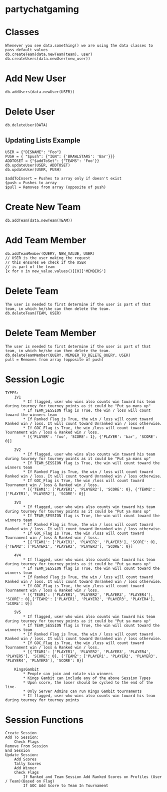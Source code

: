 # partychatgaming

# Classes 
    Whenever you see data.something() we are using the data classes to pass default values
    db.createTeam(data.newTeam(team), user)
    db.createUsers(data.newUser(new_user))

# Add New User
    db.addUsers(data.newUser(USER))

# Delete User
    db.deleteUser(DATA)

## Updating Lists Example
    USER = {"DISNAME": "Foo"}
    PUSH = { "$push": {"IGN": {'BRAWLSTARS': 'Bar'}}}
    ADDTOSET = {"$addToSet": {"TEAMS": 'Foo'}}
    db.updateUser(USER, ADDTOSET)
    db.updateUser(USER, PUSH)

    $addToInsert = Pushes to array only if doesn't exist
    $push = Pushes to array
    $pull = Removes from array (opposite of push)

# Create New Team
    db.addTeam(data.newTeam(TEAM))

# Add Team Member
    db.addTeamMember(QUERY, NEW_VALUE, USER)
    // USER is the user making the request
    // this ensures we check if the USER
    // is part of the team
    [x for x in new_value.values()][0]['MEMBERS']

# Delete Team
    The user is needed to first determine if the user is part of that team, in which he/she can then delete the team.
    db.deleteTeam(TEAM, USER)

# Delete Team Member
    The user is needed to first determine if the user is part of that team, in which he/she can then delete the team.
    db.deleteTeamMember(QUERY, MEMBER_TO_DELETE_QUERY, USER)
    pull = Removes from array (opposite of push)



# Session Logic
    TYPES:
        1V1
            * If flagged, user who wins also counts win toward his team during tourney for tourney points as it could be "Put ya mans up"
            * If TEAM_SESSION flag is True, the win / loss will count toward the winners team
            * If Ranked Flag is True, the win / loss will count toward Ranked win / loss. It will count toward Unranked win / loss otherwise.
            * If GOC_Flag is True, the win /loss will count toward Tournament win / loss & Ranked win / loss. 
            * [{'PLAYER': 'foo', 'SCORE': 1}, {'PLAYER': 'bar', 'SCORE': 0}]

        2V2
            * If flagged, user who wins also counts win toward his team during tourney for tourney points as it could be "Put ya mans up"
            * If TEAM_SESSION flag is True, the win will count toward the winners team 
            * If Ranked Flag is True, the win / loss will count toward Ranked win / loss. It will count toward Unranked win / loss otherwise.
            * If GOC_Flag is True, the win /loss will count toward Tournament win / loss & Ranked win / loss. 
            * [{'TEAM1': ['PLAYER1', 'PLAYER2'], 'SCORE': 0}, {'TEAM2': ['PLAYER1', 'PLAYER2'], 'SCORE': 0}]

        3V3
            * If flagged, user who wins also counts win toward his team during tourney for tourney points as it could be "Put ya mans up"
            * If TEAM_SESSION flag is True, the win will count toward the winners team
            * If Ranked Flag is True, the win / loss will count toward Ranked win / loss. It will count toward Unranked win / loss otherwise.
            * If GOC_Flag is True, the win /loss will count toward Tournament win / loss & Ranked win / loss. 
            * [{'TEAM1': ['PLAYER1', 'PLAYER2', 'PLAYER3'], 'SCORE': 0}, {'TEAM2': ['PLAYER1', 'PLAYER2', 'PLAYER3'], 'SCORE': 0}]

        4V4
            * If flagged, user who wins also counts win toward his team during tourney for tourney points as it could be "Put ya mans up" 
            * If TEAM_SESSION flag is True, the win will count toward the winners team
            * If Ranked Flag is True, the win / loss will count toward Ranked win / loss. It will count toward Unranked win / loss otherwise.
            * If GOC_Flag is True, the win /loss will count toward Tournament win / loss & Ranked win / loss. 
            * [{'TEAM1': ['PLAYER1', 'PLAYER2', 'PLAYER3', 'PLAYER4'], 'SCORE': 0},{'TEAM2': ['PLAYER1', 'PLAYER2', 'PLAYER3', 'PLAYER4'], 'SCORE': 0}]

        5V5
            * If flagged, user who wins also counts win toward his team during tourney for tourney points as it could be "Put ya mans up" 
            * If TEAM_SESSION flag is True, the win will count toward the winners team
            * If Ranked Flag is True, the win / loss will count toward Ranked win / loss. It will count toward Unranked win / loss otherwise.
            * If GOC_Flag is True, the win /loss will count toward Tournament win / loss & Ranked win / loss. 
            * [{'TEAM1': ['PLAYER1', 'PLAYER2', 'PLAYER3', 'PLAYER4', 'PLAYER5'], 'SCORE': 0}, {'TEAM2': ['PLAYER1', 'PLAYER2', 'PLAYER3', 'PLAYER4', 'PLAYER5'], 'SCORE': 0}]

        KingsGambit
            * People can join and rotate via winners
            * Kings Gambit can include any of the above Session Types
            * Upon score, the loser should be cycled to the end of the line. 
            * Only Server Admins can run Kings Gambit tournaments
            * If flagged, user who wins also counts win toward his team during tourney for tourney points

# Session Functions
    Create Session
    Add To Session:
        Check Flags
    Remove From Session
    End Session
    Update Session:
        Add Scores
        Tally Scores
        Add Winner
        Check Flags
            If Ranked and Team Session Add Ranked Scores on Profiles (User / Team)(Based on Flag)
            If GOC Add Score to Team In Tournament
